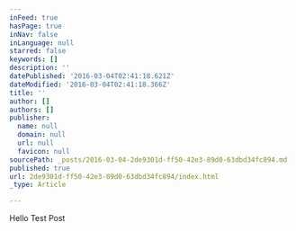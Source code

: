 ```yaml
---
inFeed: true
hasPage: true
inNav: false
inLanguage: null
starred: false
keywords: []
description: ''
datePublished: '2016-03-04T02:41:18.621Z'
dateModified: '2016-03-04T02:41:18.366Z'
title: ''
author: []
authors: []
publisher:
  name: null
  domain: null
  url: null
  favicon: null
sourcePath: _posts/2016-03-04-2de9301d-ff50-42e3-89d0-63dbd34fc894.md
published: true
url: 2de9301d-ff50-42e3-89d0-63dbd34fc894/index.html
_type: Article

---
```

Hello Test Post